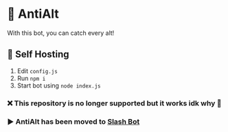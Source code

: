 # 🤖 AntiAlt
With this bot, you can catch every alt!


## 🧶 Self Hosting
1. Edit `config.js`
2. Run `npm i`
3. Start bot using `node index.js`



### ❌ This repository is no longer supported but it works idk why 🤔
### ▶ AntiAlt has been moved to [Slash Bot](https://discord4.fun/)
